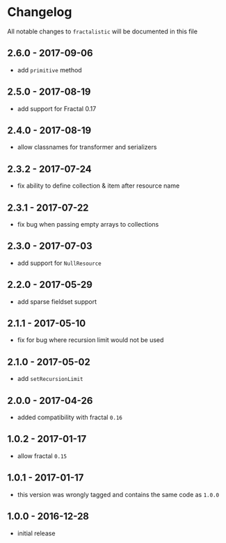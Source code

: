 # Changelog

All notable changes to `fractalistic` will be documented in this file

## 2.6.0 - 2017-09-06

- add `primitive` method

## 2.5.0 - 2017-08-19

- add support for Fractal 0.17

## 2.4.0 - 2017-08-19

- allow classnames for transformer and serializers

## 2.3.2 - 2017-07-24

- fix ability to define collection & item after resource name

## 2.3.1 - 2017-07-22

- fix bug when passing empty arrays to collections

## 2.3.0 - 2017-07-03

- add support for `NullResource`

## 2.2.0 - 2017-05-29

- add sparse fieldset support

## 2.1.1 - 2017-05-10

- fix for bug where recursion limit would not be used

## 2.1.0 - 2017-05-02

- add `setRecursionLimit`

## 2.0.0 - 2017-04-26

- added compatibility with fractal `0.16`

## 1.0.2 - 2017-01-17

- allow fractal `0.15`

## 1.0.1 - 2017-01-17

- this version was wrongly tagged and contains the same code as `1.0.0`

## 1.0.0 - 2016-12-28

- initial release

